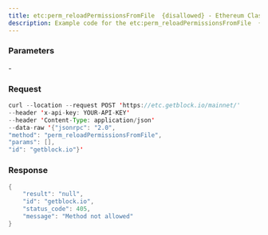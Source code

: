 ```yaml
---
title: etc:perm_reloadPermissionsFromFile  {disallowed} - Ethereum Classic
description: Example code for the etc:perm_reloadPermissionsFromFile  {disallowed} json-rpc method. Сomplete guide on how to use etc:perm_reloadPermissionsFromFile  {disallowed} json-rpc in GetBlock.io Web3 documentation.
---
```


### Parameters


\-

### Request

``` java
curl --location --request POST 'https://etc.getblock.io/mainnet/' 
--header 'x-api-key: YOUR-API-KEY' 
--header 'Content-Type: application/json' 
--data-raw '{"jsonrpc": "2.0",
"method": "perm_reloadPermissionsFromFile",
"params": [],
"id": "getblock.io"}'
```

###  Response

``` java
{
    "result": "null",
    "id": "getblock.io",
    "status_code": 405,
    "message": "Method not allowed"
}
```

